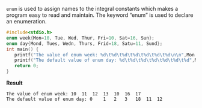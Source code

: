 ``enum`` is used to assign names to the integral constants which makes a program easy to read and maintain. The keyword “enum” is used to declare an enumeration.

```c
#include<stdio.h>
enum week{Mon=10, Tue, Wed, Thur, Fri=10, Sat=16, Sun};
enum day{Mond, Tues, Wedn, Thurs, Frid=18, Satu=11, Sund};
int main() {
   printf("The value of enum week: %d\t%d\t%d\t%d\t%d\t%d\t%d\n\n",Mon , Tue, Wed, Thur, Fri, Sat, Sun);
   printf("The default value of enum day: %d\t%d\t%d\t%d\t%d\t%d\t%d",Mond , Tues, Wedn, Thurs, Frid, Satu, Sund);
   return 0;
}
```

**Result**

```
The value of enum week: 10	11	12	13	10	16	17
The default value of enum day: 0	1	2	3	18	11	12
```